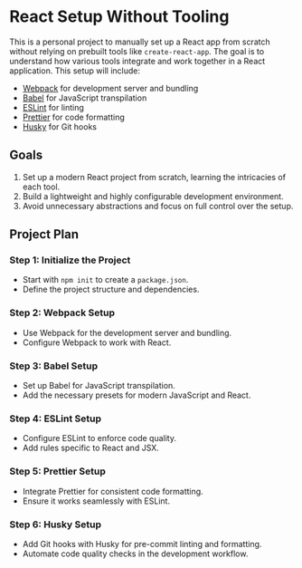 # React Setup Without Tooling

This is a personal project to manually set up a React app from scratch without relying on prebuilt tools like `create-react-app`. The goal is to understand how various tools integrate and work together in a React application. This setup will include:

- [Webpack](https://webpack.js.org/) for development server and bundling
- [Babel](https://babeljs.io) for JavaScript transpilation
- [ESLint](https://eslint.org) for linting
- [Prettier](https://prettier.io) for code formatting
- [Husky](https://typicode.github.io/husky) for Git hooks

## Goals

1. Set up a modern React project from scratch, learning the intricacies of each tool.
2. Build a lightweight and highly configurable development environment.
3. Avoid unnecessary abstractions and focus on full control over the setup.

## Project Plan

### Step 1: Initialize the Project

- Start with `npm init` to create a `package.json`.
- Define the project structure and dependencies.

### Step 2: Webpack Setup

- Use Webpack for the development server and bundling.
- Configure Webpack to work with React.

### Step 3: Babel Setup

- Set up Babel for JavaScript transpilation.
- Add the necessary presets for modern JavaScript and React.

### Step 4: ESLint Setup

- Configure ESLint to enforce code quality.
- Add rules specific to React and JSX.

### Step 5: Prettier Setup

- Integrate Prettier for consistent code formatting.
- Ensure it works seamlessly with ESLint.

### Step 6: Husky Setup

- Add Git hooks with Husky for pre-commit linting and formatting.
- Automate code quality checks in the development workflow.
